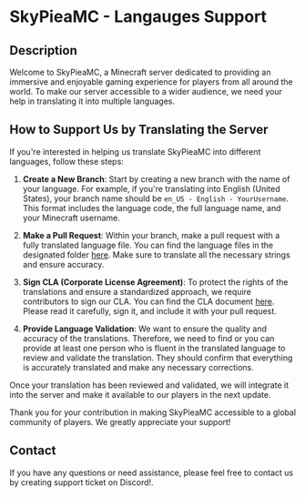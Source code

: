 # SkyPieaMC - Langauges Support

## Description

Welcome to SkyPieaMC, a Minecraft server dedicated to providing an immersive and enjoyable gaming experience for players from all around the world. To make our server accessible to a wider audience, we need your help in translating it into multiple languages.

## How to Support Us by Translating the Server

If you're interested in helping us translate SkyPieaMC into different languages, follow these steps:

1. **Create a New Branch**: Start by creating a new branch with the name of your language. For example, if you're translating into English (United States), your branch name should be `en_US - English - YourUsername`. This format includes the language code, the full language name, and your Minecraft username.

2. **Make a Pull Request**: Within your branch, make a pull request with a fully translated language file. You can find the language files in the designated folder [here](/languages). Make sure to translate all the necessary strings and ensure accuracy.

3. **Sign CLA (Corporate License Agreement)**: To protect the rights of the translations and ensure a standardized approach, we require contributors to sign our CLA. You can find the CLA document [here](/CLA.md). Please read it carefully, sign it, and include it with your pull request.

4. **Provide Language Validation**: We want to ensure the quality and accuracy of the translations. Therefore, we need to find or you can provide at least one person who is fluent in the translated language to review and validate the translation. They should confirm that everything is accurately translated and make any necessary corrections.

Once your translation has been reviewed and validated, we will integrate it into the server and make it available to our players in the next update.

Thank you for your contribution in making SkyPieaMC accessible to a global community of players. We greatly appreciate your support!

## Contact

If you have any questions or need assistance, please feel free to contact us by creating support ticket on Discord!.
